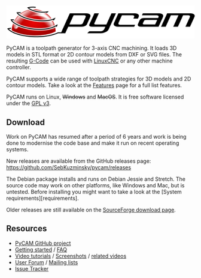 ![PyCAM Logo](img/pycam-logo-600.png)

PyCAM is a toolpath generator for 3-axis CNC machining.
It loads 3D models in STL format or 2D contour models from DXF or SVG files.
The resulting [G-Code](https://en.wikipedia.org/wiki/G-code) can be used
with [LinuxCNC](http://www.linuxcnc.org/) or any other machine controller.

PyCAM supports a wide range of toolpath strategies for 3D models and 2D contour models.
Take a look at the [Features](features) page for a full list features.

PyCAM runs on Linux, <del>Windows</del> and <del>MacOS</del>. It is free software licensed under the
[GPL v3](https://www.gnu.org/licenses/gpl-3.0).

## Download

Work on PyCAM has resumed after a period of 6 years and work is being done to 
modernise the code base and make it run on recent operating systems.

New releases are available from the GitHub releases page:
<https://github.com/SebKuzminsky/pycam/releases>

The Debian package installs and runs on Debian Jessie and Stretch.  The 
source code may work on other platforms, like Windows and Mac, but is untested.
Before installing you might want to take a look at the [System requirements][requirements].

Older releases are still available on the 
[SourceForge download page](https://sourceforge.net/projects/pycam/files/pycam/).

## Resources

* [PyCAM GitHub project](https://github.com/SebKuzminsky/pycam)
* [Getting started](getting-started) / [FAQ](faq)
* [Video tutorials](http://vimeo.com/channels/pycam) / [Screenshots](screenshots) / [related videos](http://www.youtube.com/results?search_query=%2B%22pycam%22+-spy+-spycam+-hidden&aq=f)
* [User Forum](https://sourceforge.net/p/pycam/discussion/) / [Mailing lists](https://sourceforge.net/p/pycam/mailman/)
* [Issue Tracker](https://github.com/SebKuzminsky/pycam/issues)
